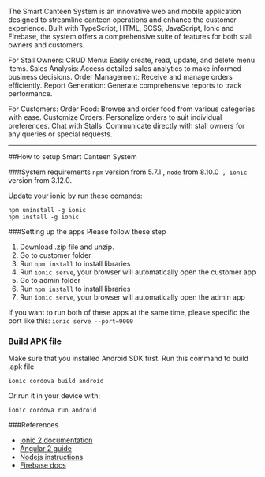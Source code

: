 The Smart Canteen System is an innovative web and mobile application designed to streamline canteen operations and enhance the customer experience. 
Built with TypeScript, HTML, SCSS, JavaScript, Ionic and Firebase, the system offers a comprehensive suite of features for both stall owners and customers.

For Stall Owners:
CRUD Menu: Easily create, read, update, and delete menu items.
Sales Analysis: Access detailed sales analytics to make informed business decisions.
Order Management: Receive and manage orders efficiently.
Report Generation: Generate comprehensive reports to track performance.

For Customers:
Order Food: Browse and order food from various categories with ease.
Customize Orders: Personalize orders to suit individual preferences.
Chat with Stalls: Communicate directly with stall owners for any queries or special requests.

--------------------------------------------------------------------------------------------------------
##How to setup Smart Canteen System

###System requirements
 `npm` version from 5.7.1 , `node` from 8.10.0` , ionic` version from 3.12.0.
 
Update your ionic by run these comands:
```
npm uninstall -g ionic
npm install -g ionic
```

###Setting up the apps
Please follow these step

1. Download .zip file and unzip.
2. Go to customer folder  
3. Run ```npm install``` to install libraries
4. Run ```ionic serve```, your browser will automatically open the customer app
5. Go to admin folder  
6. Run ```npm install``` to install libraries
7. Run ```ionic serve```, your browser will automatically open the admin app

If you want to run both of these apps at the same time, please specific the port like this:
```ionic serve --port=9000```

### Build APK file
Make sure that you installed Android SDK first.
Run this command to build .apk file
```
ionic cordova build android
```
Or run it in your device with:
```
ionic cordova run android
```

###References

 - [Ionic 2 documentation](https://ionicframework.com/docs/v2/)
 - [Angular 2 guide](https://angular.io/docs/ts/latest/guide/)
 - [Nodejs instructions](https://docs.npmjs.com/getting-started/installing-node#updating-npm)
 - [Firebase docs](https://firebase.google.com/docs/web/setup)
